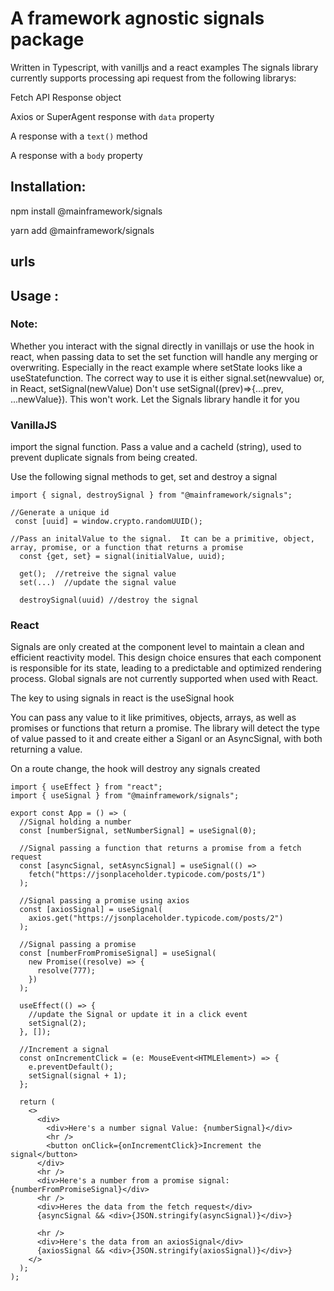 # A framework agnostic signals package

Written in Typescript, with vanilljs and a react examples
The signals library currently supports processing api request from the following librarys:

Fetch API Response object

Axios or SuperAgent response with `data` property

A response with a `text()` method

A response with a `body` property

## Installation:

npm install @mainframework/signals

yarn add @mainframework/signals

## urls

[npm-url]: https://github.com/TerrySlack/mainframework-signals

## Usage :

### Note:

Whether you interact with the signal directly in vanillajs or use the hook in react, when passing data to set
the set function will handle any merging or overwriting. Especially in the react example where setState looks like
a useStatefunction. The correct way to use it is either signal.set(newvalue) or, in React, setSignal(newValue)
Don't use setSignal((prev)=>{...prev, ...newValue}). This won't work.
Let the Signals library handle it for you

### VanillaJS

import the signal function. Pass a value and a cacheId (string), used to prevent duplicate signals from being created.

Use the following signal methods to get, set and destroy a signal

```JS | TS
import { signal, destroySignal } from "@mainframework/signals";

//Generate a unique id
 const [uuid] = window.crypto.randomUUID();

//Pass an initalValue to the signal.  It can be a primitive, object, array, promise, or a function that returns a promise
  const {get, set} = signal(initialValue, uuid);

  get();  //retreive the signal value
  set(...)  //update the signal value
  
  destroySignal(uuid) //destroy the signal
```

### React

Signals are only created at the component level to maintain a clean and efficient reactivity model. This design choice ensures that each component is responsible for its state, leading to a predictable and optimized rendering process. Global signals are not currently supported when used with React.

The key to using signals in react is the useSignal hook

You can pass any value to it like primitives, objects, arrays, as well as promises or functions that return
a promise. The library will detect the type of value passed to it and create either a Siganl or an AsyncSignal, with
both returning a value.

On a route change, the hook will destroy any signals created

```JS | TS
import { useEffect } from "react";
import { useSignal } from "@mainframework/signals";

export const App = () => (
  //Signal holding a number
  const [numberSignal, setNumberSignal] = useSignal(0);

  //Signal passing a function that returns a promise from a fetch request
  const [asyncSignal, setAsyncSignal] = useSignal(() =>
    fetch("https://jsonplaceholder.typicode.com/posts/1")
  );

  //Signal passing a promise using axios
  const [axiosSignal] = useSignal(
    axios.get("https://jsonplaceholder.typicode.com/posts/2")
  );

  //Signal passing a promise
  const [numberFromPromiseSignal] = useSignal(
    new Promise((resolve) => {
      resolve(777);
    })
  );

  useEffect(() => {
    //update the Signal or update it in a click event
    setSignal(2);
  }, []);

  //Increment a signal
  const onIncrementClick = (e: MouseEvent<HTMLElement>) => {
    e.preventDefault();
    setSignal(signal + 1);
  };

  return (
    <>
      <div>
        <div>Here's a number signal Value: {numberSignal}</div>
        <hr />
        <button onClick={onIncrementClick}>Increment the signal</button>
      </div>
      <hr />
      <div>Here's a number from a promise signal: {numberFromPromiseSignal}</div>
      <hr />
      <div>Heres the data from the fetch request</div>
      {asyncSignal && <div>{JSON.stringify(asyncSignal)}</div>}

      <hr />
      <div>Here's the data from an axiosSignal</div>
      {axiosSignal && <div>{JSON.stringify(axiosSignal)}</div>}
    </>
  );
);
```
